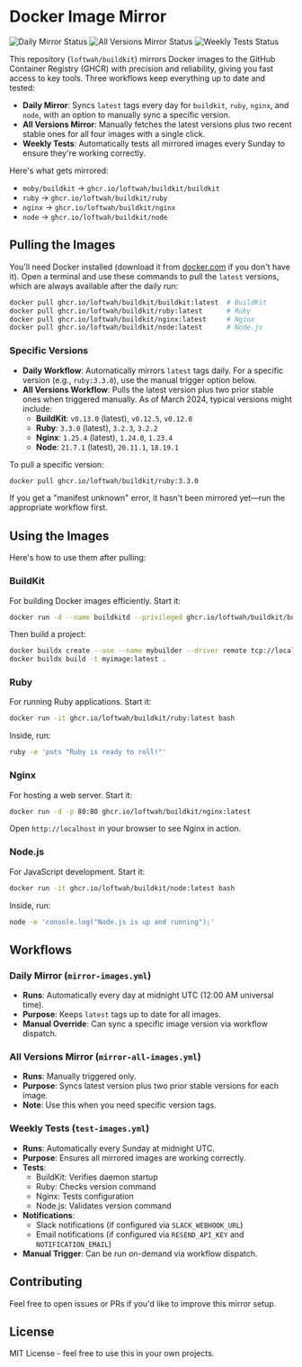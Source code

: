 # Docker Image Mirror

![Daily Mirror Status](https://github.com/loftwah/buildkit/actions/workflows/mirror-images.yml/badge.svg)
![All Versions Mirror Status](https://github.com/loftwah/buildkit/actions/workflows/mirror-all-images.yml/badge.svg)
![Weekly Tests Status](https://github.com/loftwah/buildkit/actions/workflows/test-images.yml/badge.svg)

This repository (`loftwah/buildkit`) mirrors Docker images to the GitHub Container Registry (GHCR) with precision and reliability, giving you fast access to key tools. Three workflows keep everything up to date and tested:

- **Daily Mirror**: Syncs `latest` tags every day for `buildkit`, `ruby`, `nginx`, and `node`, with an option to manually sync a specific version.
- **All Versions Mirror**: Manually fetches the latest versions plus two recent stable ones for all four images with a single click.
- **Weekly Tests**: Automatically tests all mirrored images every Sunday to ensure they're working correctly.

Here's what gets mirrored:

- `moby/buildkit` → `ghcr.io/loftwah/buildkit/buildkit`
- `ruby` → `ghcr.io/loftwah/buildkit/ruby`
- `nginx` → `ghcr.io/loftwah/buildkit/nginx`
- `node` → `ghcr.io/loftwah/buildkit/node`

## Pulling the Images

You'll need Docker installed (download it from [docker.com](https://www.docker.com/) if you don't have it). Open a terminal and use these commands to pull the `latest` versions, which are always available after the daily run:

```bash
docker pull ghcr.io/loftwah/buildkit/buildkit:latest  # BuildKit
docker pull ghcr.io/loftwah/buildkit/ruby:latest      # Ruby
docker pull ghcr.io/loftwah/buildkit/nginx:latest     # Nginx
docker pull ghcr.io/loftwah/buildkit/node:latest      # Node.js
```

### Specific Versions

- **Daily Workflow**: Automatically mirrors `latest` tags daily. For a specific version (e.g., `ruby:3.3.0`), use the manual trigger option below.
- **All Versions Workflow**: Pulls the latest version plus two prior stable ones when triggered manually. As of March 2024, typical versions might include:
  - **BuildKit**: `v0.13.0` (latest), `v0.12.5`, `v0.12.0`
  - **Ruby**: `3.3.0` (latest), `3.2.3`, `3.2.2`
  - **Nginx**: `1.25.4` (latest), `1.24.0`, `1.23.4`
  - **Node**: `21.7.1` (latest), `20.11.1`, `18.19.1`

To pull a specific version:

```bash
docker pull ghcr.io/loftwah/buildkit/ruby:3.3.0
```

If you get a "manifest unknown" error, it hasn't been mirrored yet—run the appropriate workflow first.

## Using the Images

Here's how to use them after pulling:

### BuildKit

For building Docker images efficiently. Start it:

```bash
docker run -d --name buildkitd --privileged ghcr.io/loftwah/buildkit/buildkit:latest
```

Then build a project:

```bash
docker buildx create --use --name mybuilder --driver remote tcp://localhost:1234
docker buildx build -t myimage:latest .
```

### Ruby

For running Ruby applications. Start it:

```bash
docker run -it ghcr.io/loftwah/buildkit/ruby:latest bash
```

Inside, run:

```bash
ruby -e 'puts "Ruby is ready to roll!"'
```

### Nginx

For hosting a web server. Start it:

```bash
docker run -d -p 80:80 ghcr.io/loftwah/buildkit/nginx:latest
```

Open `http://localhost` in your browser to see Nginx in action.

### Node.js

For JavaScript development. Start it:

```bash
docker run -it ghcr.io/loftwah/buildkit/node:latest bash
```

Inside, run:

```bash
node -e 'console.log("Node.js is up and running");'
```

## Workflows

### Daily Mirror (`mirror-images.yml`)

- **Runs**: Automatically every day at midnight UTC (12:00 AM universal time).
- **Purpose**: Keeps `latest` tags up to date for all images.
- **Manual Override**: Can sync a specific image version via workflow dispatch.

### All Versions Mirror (`mirror-all-images.yml`)

- **Runs**: Manually triggered only.
- **Purpose**: Syncs latest version plus two prior stable versions for each image.
- **Note**: Use this when you need specific version tags.

### Weekly Tests (`test-images.yml`)

- **Runs**: Automatically every Sunday at midnight UTC.
- **Purpose**: Ensures all mirrored images are working correctly.
- **Tests**: 
  - BuildKit: Verifies daemon startup
  - Ruby: Checks version command
  - Nginx: Tests configuration
  - Node.js: Validates version command
- **Notifications**:
  - Slack notifications (if configured via `SLACK_WEBHOOK_URL`)
  - Email notifications (if configured via `RESEND_API_KEY` and `NOTIFICATION_EMAIL`)
- **Manual Trigger**: Can be run on-demand via workflow dispatch.

## Contributing

Feel free to open issues or PRs if you'd like to improve this mirror setup.

## License

MIT License - feel free to use this in your own projects.